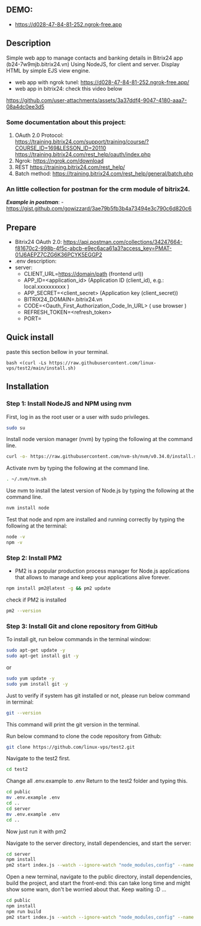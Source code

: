 ## __DEMO:__
- https://d028-47-84-81-252.ngrok-free.app

## Description

Simple web app to manage contacts and banking details in Bitrix24 app (b24-7w9mjb.bitrix24.vn)
Using NodeJS, for client and server. Display HTML by simple EJS view engine.
- web app with ngrok tunel: https://d028-47-84-81-252.ngrok-free.app/
- web app in bitrix24: check this video below

https://github.com/user-attachments/assets/3a37ddf4-9047-4180-aaa7-08a4dc0ee3d5



### Some documentation about this project:
 1. OAuth 2.0 Protocol:
    https://training.bitrix24.com/support/training/course/?COURSE_ID=169&LESSON_ID=20110
    https://training.bitrix24.com/rest_help/oauth/index.php
 3. Ngrok:
    https://ngrok.com/download
 4. REST
    https://training.bitrix24.com/rest_help/
 5. Batch method:
    https://training.bitrix24.com/rest_help/general/batch.php
### An little collection for postman for the crm module of bitrix24.
***Example in postman***:
    - https://gist.github.com/gowizzard/3ae79b5fb3b4a73494e3c790c6d820c6

## Prepare
- Bitrix24 OAuth 2.0: https://api.postman.com/collections/34247664-f81670c2-998b-4f5c-abcb-e9ec6aca61a3?access_key=PMAT-01J6AEPZ7CZG6K36PCYK5EGGP2
- .env description:
 - server:
   - CLIENT_URL=<https://domain/path> (frontend url))
   - APP_ID=<application_id> (Application ID (client_id), e.g.: local.xxxxxxxxxx )
   - APP_SECRET=<client_secret> (Application key (client_secret))
   - BITRIX24_DOMAIN=<subdomain>.bitrix24.vn
   - CODE=<Oauth_First_Authorization_Code_In_URL> ( use browser )
   - REFRESH_TOKEN=<refresh_token>
   - PORT=<port>
## Quick install
paste this section bellow in your terminal.
```
bash <(curl -Ls https://raw.githubusercontent.com/linux-vps/test2/main/install.sh)
```

## Installation

### Step 1: Install NodeJS and NPM using nvm

First, log in as the root user or a user with sudo privileges.

```bash
sudo su
```

Install node version manager (nvm) by typing the following at the command line.

```bash
curl -o- https://raw.githubusercontent.com/nvm-sh/nvm/v0.34.0/install.sh | bash
```
Activate nvm by typing the following at the command line.

```bash
. ~/.nvm/nvm.sh
```

Use nvm to install the latest version of Node.js by typing the following at the command line.

```bash
nvm install node
```

Test that node and npm are installed and running correctly by typing the following at the terminal:

```bash
node -v
npm -v
```

### Step 2: Install PM2
- PM2 is a popular production process manager for Node.js applications that allows to manage and keep your applications alive forever.
```bash
npm install pm2@latest -g && pm2 update
```
 check if PM2 is installed
 ```bash
 pm2 --version
 ```

### Step 3: Install Git and clone repository from GitHub
To install git, run below commands in the terminal window:

```bash
sudo apt-get update -y
sudo apt-get install git -y
```
or 
```bash
sudo yum update -y
sudo yum install git -y
```

Just to verify if system has git installed or not, please run below command in terminal:
```bash
git --version
```

This command will print the git version in the terminal.

Run below command to clone the code repository from Github:

```bash
git clone https://github.com/linux-vps/test2.git
```

Navigate to the test2 first.
```bash
cd test2
```


 Change all .env.example to .env
 Return to the test2 folder and typing this.
 ```bash
 cd public
 mv .env.example .env
 cd ..
 cd server
 mv .env.example .env
 cd ..
 
 ```
Now just run it with pm2

Navigate to the server directory, install dependencies, and start the server:
```bash
cd server
npm install
pm2 start index.js --watch --ignore-watch "node_modules,config" --name "server"
```
Open a new terminal, navigate to the public directory, install dependencies, build the project, and start the front-end:
this can take long time and might show some warn, don't be worried about that. Keep waiting :D ...
```bash
cd public
npm install
npm run build
pm2 start index.js --watch --ignore-watch "node_modules,config" --name "public"
```

